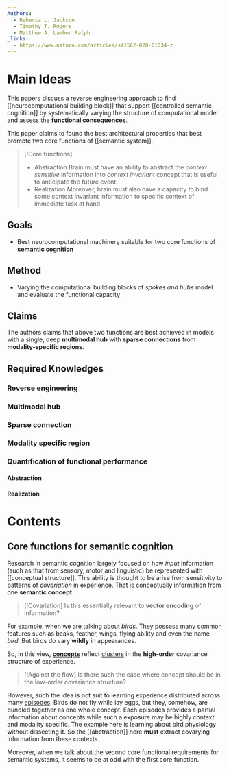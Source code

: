 ```yaml
---
Authors:
  - Rebecca L. Jackson
  - Timothy T. Rogers
  - Matthew A. Lambon Ralph
_links:
  - https://www.nature.com/articles/s41562-020-01034-z
---
```

# Main Ideas
This papers discuss a reverse engineering approach to find [[neurocomputational building block]] that support [[controlled semantic cognition]] by systematically varying the structure of computational model and assess the **functional consequences**.

This paper claims to found the best architectural properties that best promote two core functions of [[semantic system]].

> [!Core functions]
> - Abstraction
> Brain must have an ability to abstract the *context sensitive* information into *context invariant* concept that is useful to anticipate the future event.
> - Realization
> Moreover, brain must also have a capacity to bind some context invariant information to specific context of immediate task at hand.

## Goals
- Best neurocomputational machinery suitable for two core functions of **semantic cognition**
## Method
- Varying the computational building blocks of *spokes and hubs* model and evaluate the functional capacity
## Claims
The authors claims that above two functions are best achieved in models with a single, deep **multimodal hub** with **sparse connections** from **modality-specific regions**.

## Required Knowledges
### Reverse engineering
### Multimodal hub
### Sparse connection
### Modality specific region
### Quantification of functional performance
#### Abstraction
#### Realization

# Contents
## Core functions for semantic cognition
Research in semantic cognition largely focused on how *input* information (such as that from sensory, motor and linguistic) be represented with [[conceptual structure]]. This ability is thought to be arise from sensitivity to patterns of *covariation* in experience. That is conceptually information from one **semantic concept**.

> [!Covariation]
> Is this essentially relevant to **vector  encoding** of information?

For example, when we are talking about *birds*. They possess many common features such as beaks, feather, wings, flying ability and even the name *bird*. But birds do vary **wildly** in appearances.

So, in this view, **[concepts](semantic%20concept)** reflect [clusters](cluster) in the **high-order** covariance structure of experience.

> [!Against the flow]
> Is there such the case where concept should be in the low-order covariance structure?

However, such the idea is not suit to learning experience distributed across many [episodes](episode). Birds do not fly while lay eggs, but they, somehow, are bundled together as one whole concept. Each episodes provides a partial information about concepts while such a exposure may be highly context and modality specific. The example here is learning about bird physiology without dissecting it. So the [[abstraction]] here **must** extract covarying information from these contexts.

Moreover, when we talk about the second core functional requirements for semantic systems, it seems to be at odd with the first core function.

